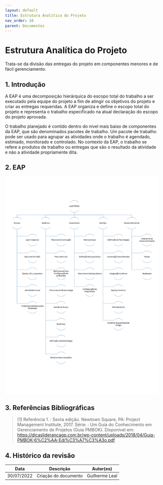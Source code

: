 ```yaml
---
layout: default
title: Estrutura Analítica do Projeto
nav_order: 10
parent: Documentos
---
```


# Estrutura Analítica do Projeto

Trata-se da divisão das entregas do projeto em componentes menores e de fácil gerenciamento.

## 1. Introdução

A EAP é uma decomposição hierárquica do escopo total do trabalho a ser executado pela equipe do projeto a fim
de atingir os objetivos do projeto e criar as entregas requeridas. A EAP organiza e define o escopo total do projeto e
representa o trabalho especificado na atual declaração do escopo do projeto aprovada.

O trabalho planejado é contido dentro do nível mais baixo de componentes da EAP, que são denominados pacotes
de trabalho. Um pacote de trabalho pode ser usado para agrupar as atividades onde o trabalho é agendado, estimado,
monitorado e controlado. No contexto da EAP, o trabalho se refere a produtos de trabalho ou entregas que são o
resultado da atividade e não a atividade propriamente dita. 

## 2. EAP
  
![Estrutura Analítica do Projeto](../assets/eap.png)

## 3. Referências Bibliográficas

> [1] Referência 1. : Sexta edição.  Newtown Square, PA: Project Management Institute, 2017. Série: : Um Guia do Conhecimento em Gerenciamento de Projetos (Guia PMBOK). Disponivel em: https://dicasliderancagp.com.br/wp-content/uploads/2018/04/Guia-PMBOK-6%C2%AA-Edi%C3%A7%C3%A3o.pdf

## 4. Histórico da revisão

|**Data**|**Descrição**|**Autor(es)**|
|--------|-------------|-------------|
|30/07/2022|Criação do documento| Guilherme Leal|
